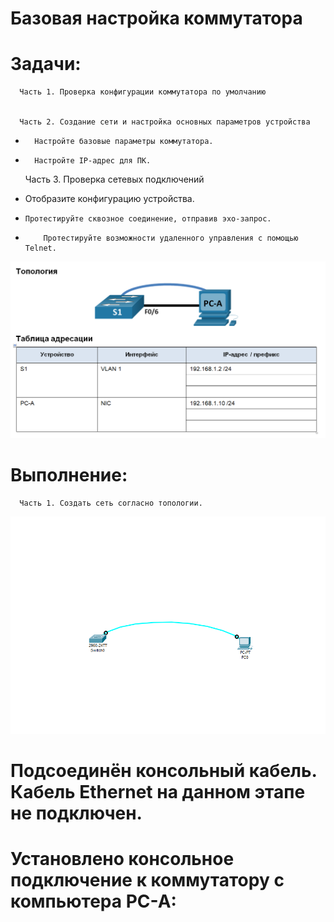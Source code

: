 # Базовая настройка коммутатора

# Задачи:
      Часть 1. Проверка конфигурации коммутатора по умолчанию

    
      Часть 2. Создание сети и настройка основных параметров устройства
  *       Настройте базовые параметры коммутатора.

  *       Настройте IP-адрес для ПК.

    Часть 3. Проверка сетевых подключений

  *   Отобразите конфигурацию устройства.

  *     Протестируйте сквозное соединение, отправив эхо-запрос.

  *         Протестируйте возможности удаленного управления с помощью Telnet.


![alt-текст](https://github.com/ALEKSANDR-D19/OtusBasic/blob/main/Jpeg/Снимок.PNG)

# Выполнение:
      Часть 1. Создать сеть согласно топологии.

![alt-текст](https://github.com/ALEKSANDR-D19/OtusBasic/blob/main/Jpeg/1.PNG)
# Подсоединён консольный кабель. Кабель Ethernet на данном этапе не подключен.


# Установлено консольное подключение к коммутатору с компьютера PC-A:


      


      
